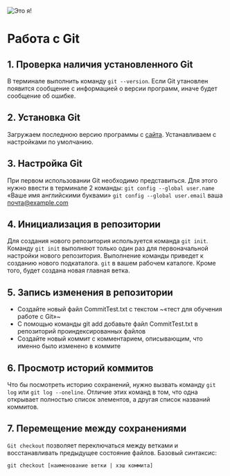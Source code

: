 ![Это я!](lOYUOq7pikU.jpg)

# Работа с Git 
## 1. Проверка наличия установленного Git
В терминале выполнить команду `git --version`. Если Git утановлен появится сообщение с информацией о версии программ, иначе будет сообщение об ошибке. 

## 2. Установка Git
Загружаем последнюю версию программы с [сайта](https://git-scm.com/download/ ). Устанавливаем с настройками по умолчанию.  

## 3. Настройка Git
При первом использовании Git необходимо представиться.
Для этого нужно ввести в терминале 2 команды:
`git config --global user.name` «Ваше имя английскими буквами»
`git config --global user.email` ваша почта@example.com

## 4. Инициализация в репозитории
Для создания нового репозитория используется команда `git init`. Команду `git init` выполняют только один раз для первоначальной настройки нового репозитория. Выполнение команды приведет к созданию нового подкаталога. `git` в вашем рабочем каталоге. Кроме того, будет создана новая главная ветка.

## 5. Запись изменения в репозитории 
* Создайте новый файл CommitTest.txt с текстом ~«тест для обучения работе с Git»~
* С помощью команды git add добавьте файл CommitTest.txt в репозиторий проиндексированных файлов
* Создайте новый коммит с комментарием, описывающим, что именно было изменено в коммите

## 6. Просмотр историй коммитов
 Что бы посмотреть историю сохранений, нужно вызвать команду `git log` или `git log --oneline`. Отличие этих команд в том, что одна открывает полностью список элементов, а другая список названий коммитов.

## 7. Перемещение между сохранениями 
  `Git checkout` позволяет переключаться между ветками и восстанавливать предыдущее состояние файлов. Базовый синтаксис:

```
git checkout [наименование ветки | хэш коммита]
```























